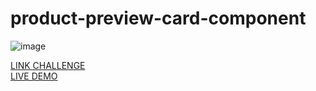 # product-preview-card-component
![image](https://github.com/JonathanManzanoDiaz/product-preview-card-component/assets/43423216/a4963549-a2ce-4159-b0e6-e64d43c389fb)

[LINK CHALLENGE](https://www.frontendmentor.io/challenges/product-preview-card-component-GO7UmttRfa)
<br>
[LIVE DEMO](https://jonathanmanzanodiaz.github.io/frontendmentor/ALL-CHALLENGES/010-product-preview-card-component/)
